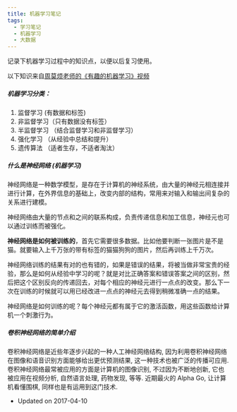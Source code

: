 ```yaml
---
title: 机器学习笔记
tags:
  - 学习笔记
  - 机器学习
  - 大数据
---
```

记录下机器学习过程中的知识点，以便以后复习使用。

以下知识来自[周莫烦老师的《有趣的机器学习》视频](https://www.youtube.com/playlist?list=PLXO45tsB95cIFm8Y8vMkNNPPXAtYXwKin)


##### 机器学习分类：
1. 监督学习 (有数据和标签)
2. 非监督学习（只有数据没有标签）
3. 半监督学习 （结合监督学习和非监督学习）
4. 强化学习 （从经验中总结和提升）
5. 遗传算法 （适者生存，不适者淘汰）

##### 什么是神经网络 (机器学习)
神经网络是一种数学模型，是存在于计算机的神经系统，由大量的神经元相连接并进行计算，在外界信息的基础上，改变内部的结构，常用来对输入和输出间复杂的关系进行建模。

神经网络由大量的节点和之间的联系构成，负责传递信息和加工信息，神经元也可以通过训练而被强化。

**神经网络是如何被训练的**，首先它需要很多数据。比如他要判断一张图片是不是猫。就要输入上千万张的带有标签的猫猫狗狗的图片，然后再训练上千万次。

神经网络训练的结果有对的也有错的，如果是错误的结果，将被当做非常宝贵的经验，那么是如何从经验中学习的呢？就是对比正确答案和错误答案之间的区别，然后把这个区别反向的传递回去，对每个相应的神经元进行一点点的改变。那么下一次在训练的时候就可以用已经改进一点点的神经元去得到稍微准确一点的结果。

神经网络是如何训练的呢？每个神经元都有属于它的激活函数，用这些函数给计算机一个刺激行为。

##### 卷积神经网络的简单介绍
卷积神经网络是近些年逐步兴起的一种人工神经网络结构, 因为利用卷积神经网络在图像和语音识别方面能够给出更优预测结果, 这一种技术也被广泛的传播可应用. 卷积神经网络最常被应用的方面是计算机的图像识别, 不过因为不断地创新, 它也被应用在视频分析, 自然语言处理, 药物发现, 等等. 近期最火的 Alpha Go, 让计算机看懂围棋, 同样也是有运用到这门技术.
* Updated on 2017-04-10

